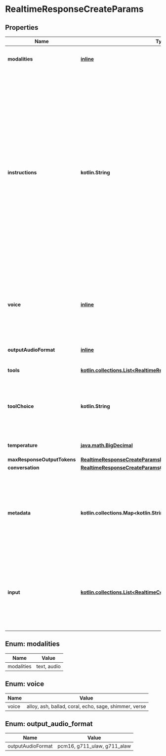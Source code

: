 
# RealtimeResponseCreateParams

## Properties
| Name | Type | Description | Notes |
| ------------ | ------------- | ------------- | ------------- |
| **modalities** | [**inline**](#kotlin.collections.List&lt;Modalities&gt;) | The set of modalities the model can respond with. To disable audio, set this to [\&quot;text\&quot;].  |  [optional] |
| **instructions** | **kotlin.String** | The default system instructions (i.e. system message) prepended to model  calls. This field allows the client to guide the model on desired  responses. The model can be instructed on response content and format,  (e.g. \&quot;be extremely succinct\&quot;, \&quot;act friendly\&quot;, \&quot;here are examples of good  responses\&quot;) and on audio behavior (e.g. \&quot;talk quickly\&quot;, \&quot;inject emotion  into your voice\&quot;, \&quot;laugh frequently\&quot;). The instructions are not guaranteed  to be followed by the model, but they provide guidance to the model on the  desired behavior.  Note that the server sets default instructions which will be used if this  field is not set and are visible in the &#x60;session.created&#x60; event at the  start of the session.  |  [optional] |
| **voice** | [**inline**](#Voice) | The voice the model uses to respond. Voice cannot be changed during the  session once the model has responded with audio at least once. Current  voice options are &#x60;alloy&#x60;, &#x60;ash&#x60;, &#x60;ballad&#x60;, &#x60;coral&#x60;, &#x60;echo&#x60; &#x60;sage&#x60;,  &#x60;shimmer&#x60; and &#x60;verse&#x60;.  |  [optional] |
| **outputAudioFormat** | [**inline**](#OutputAudioFormat) | The format of output audio. Options are &#x60;pcm16&#x60;, &#x60;g711_ulaw&#x60;, or &#x60;g711_alaw&#x60;.  |  [optional] |
| **tools** | [**kotlin.collections.List&lt;RealtimeResponseCreateParamsToolsInner&gt;**](RealtimeResponseCreateParamsToolsInner.md) | Tools (functions) available to the model. |  [optional] |
| **toolChoice** | **kotlin.String** | How the model chooses tools. Options are &#x60;auto&#x60;, &#x60;none&#x60;, &#x60;required&#x60;, or  specify a function, like &#x60;{\&quot;type\&quot;: \&quot;function\&quot;, \&quot;function\&quot;: {\&quot;name\&quot;: \&quot;my_function\&quot;}}&#x60;.  |  [optional] |
| **temperature** | [**java.math.BigDecimal**](java.math.BigDecimal.md) | Sampling temperature for the model, limited to [0.6, 1.2]. Defaults to 0.8.  |  [optional] |
| **maxResponseOutputTokens** | [**RealtimeResponseCreateParamsMaxResponseOutputTokens**](RealtimeResponseCreateParamsMaxResponseOutputTokens.md) |  |  [optional] |
| **conversation** | [**RealtimeResponseCreateParamsConversation**](RealtimeResponseCreateParamsConversation.md) |  |  [optional] |
| **metadata** | **kotlin.collections.Map&lt;kotlin.String, kotlin.String&gt;** | Set of 16 key-value pairs that can be attached to an object. This can be useful for storing additional information about the object in a structured format, and querying for objects via API or the dashboard.   Keys are strings with a maximum length of 64 characters. Values are strings with a maximum length of 512 characters.  |  [optional] |
| **input** | [**kotlin.collections.List&lt;RealtimeConversationItemWithReference&gt;**](RealtimeConversationItemWithReference.md) | Input items to include in the prompt for the model. Using this field creates a new context for this Response instead of using the default conversation. An empty array &#x60;[]&#x60; will clear the context for this Response. Note that this can include references to items from the default conversation.  |  [optional] |


<a id="kotlin.collections.List<Modalities>"></a>
## Enum: modalities
| Name | Value |
| ---- | ----- |
| modalities | text, audio |


<a id="Voice"></a>
## Enum: voice
| Name | Value |
| ---- | ----- |
| voice | alloy, ash, ballad, coral, echo, sage, shimmer, verse |


<a id="OutputAudioFormat"></a>
## Enum: output_audio_format
| Name | Value |
| ---- | ----- |
| outputAudioFormat | pcm16, g711_ulaw, g711_alaw |



